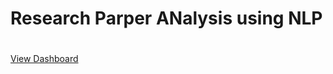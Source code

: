 # Research Parper ANalysis using NLP

# 


<a href="https://public.tableau.com/app/profile/aditya.a1286/viz/journals_16888616001210/title_wise">View Dashboard</a>
